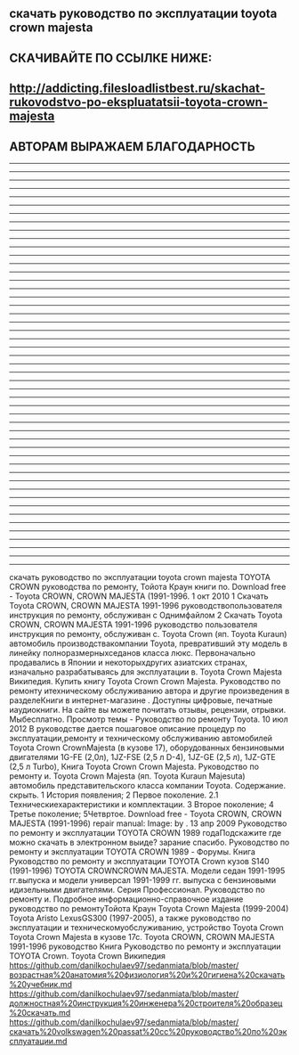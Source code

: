 скачать руководство по эксплуатации toyota crown majesta
--------------------------------------------------
СКАЧИВАЙТЕ ПО ССЫЛКЕ НИЖЕ:
--------------------------------------------------
http://addicting.filesloadlistbest.ru/skachat-rukovodstvo-po-ekspluatatsii-toyota-crown-majesta
--------------------------------------------------
АВТОРАМ ВЫРАЖАЕМ БЛАГОДАРНОСТЬ
--------------------------------------------------
--------------------------------------------------
--------------------------------------------------
--------------------------------------------------
--------------------------------------------------
--------------------------------------------------
--------------------------------------------------
--------------------------------------------------
--------------------------------------------------
--------------------------------------------------
--------------------------------------------------
--------------------------------------------------
--------------------------------------------------
--------------------------------------------------
--------------------------------------------------
--------------------------------------------------
--------------------------------------------------
--------------------------------------------------
--------------------------------------------------
--------------------------------------------------
--------------------------------------------------
--------------------------------------------------
--------------------------------------------------
--------------------------------------------------
--------------------------------------------------
--------------------------------------------------
--------------------------------------------------
--------------------------------------------------
--------------------------------------------------
--------------------------------------------------
--------------------------------------------------
--------------------------------------------------
--------------------------------------------------
--------------------------------------------------
--------------------------------------------------
--------------------------------------------------
--------------------------------------------------
--------------------------------------------------
--------------------------------------------------
--------------------------------------------------
--------------------------------------------------
--------------------------------------------------
--------------------------------------------------
--------------------------------------------------
--------------------------------------------------
--------------------------------------------------
--------------------------------------------------
--------------------------------------------------
--------------------------------------------------
--------------------------------------------------
скачать руководство по эксплуатации toyota crown majesta TOYOTA CROWN руководства по ремонту, Тойота Краун книги по. Download free - Toyota CROWN, CROWN MAJESTA (1991-1996. 1 окт 2010  1 Скачать Toyota CROWN, CROWN MAJESTA 1991-1996  руководствопользователя  инструкция по ремонту, обслуживан с  Однимфайлом 2 Скачать Toyota CROWN, CROWN MAJESTA 1991-1996 руководство пользователя  инструкция по ремонту, обслуживан с. Toyota Crown (яп.  Toyota Kuraun)  автомобиль производствакомпании Toyota, превративший эту модель в линейку полноразмерныхседанов класса люкс. Первоначально продавались в Японии и некоторыхдругих азиатских странах, изначально разрабатываясь для эксплуатации в. Toyota Crown Majesta  Википедия. Купить книгу Toyota Crown  Crown Majesta. Руководство по ремонту итехническому обслуживанию автора и другие произведения в разделеКниги в интернет-магазине . Доступны цифровые, печатные иаудиокниги. На сайте вы можете почитать отзывы, рецензии, отрывки. Мыбесплатно. Просмотр темы - Руководство по ремонту Toyota. 10 июл 2012  В руководстве дается пошаговое описание процедур по эксплуатации,ремонту и техническому обслуживанию автомобилей Toyota Crown CrownMajesta (в кузове 17), оборудованных бензиновыми двигателями 1G-FE (2,0л), 1JZ-FSE (2,5 л D-4), 1JZ-GE (2,5 л), 1JZ-GTE (2,5 л Turbo),
Книга Toyota Crown  Crown Majesta. Руководство по ремонту и. Toyota Crown Majesta (яп.  Toyota Kuraun Majesuta) автомобиль представительского класса компании Toyota. Содержание. скрыть. 1 История появления; 2 Первое поколение. 2.1 Техническиехарактеристики и комплектации. 3 Второе поколение; 4 Третье поколение; 5Четвртое. Download free - Toyota CROWN, CROWN MAJESTA (1991-1996) repair manual: Image: by . 13 апр 2009  Руководство по ремонту и эксплуатации TOYOTA CROWN 1989 годаПодскажите где можно скачать в электронном выиде? зарание спасибо. Руководство по ремонту и эксплуатации TOYOTA CROWN 1989 - Форумы. Книга Руководство по ремонту и эксплуатации TOYOTA Crown кузов S140 (1991-1996) TOYOTA CROWNCROWN MAJESTA. Модели седан 1991-1995 гг.выпуска и модели универсал 1991-1999 гг. выпуска с бензиновыми идизельными двигателями. Серия Профессионал. Руководство по ремонту и. Подробное информационно-справочное издание руководство по ремонтуТойота Краун  Toyota Crown Majesta (1999-2004)  Toyota Aristo  LexusGS300 (1997-2005), а также руководство по эксплуатации и техническомуобслуживанию, устройство Toyota Crown  Toyota Crown Majesta в кузове 17с. Toyota CROWN, CROWN MAJESTA 1991-1996  руководство
Книга Руководство по ремонту и эксплуатации TOYOTA Crown. Toyota Crown  Википедия
https://github.com/danilkochulaev97/sedanmiata/blob/master/возрастная%20анатомия%20физиология%20и%20гигиена%20скачать%20учебник.md
https://github.com/danilkochulaev97/sedanmiata/blob/master/должностная%20инструкция%20инженера%20строителя%20образец%20скачать.md
https://github.com/danilkochulaev97/sedanmiata/blob/master/скачать%20volkswagen%20passat%20cc%20руководство%20по%20эксплуатации.md